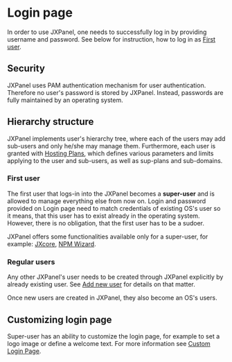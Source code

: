 # Login page

In order to use JXPanel, one needs to successfully log in by providing username and password.
See below for instruction, how to log in as [First user](#first-user).

## Security

JXPanel uses PAM authentication mechanism for user authentication. Therefore no user's password is stored by JXPanel.
Instead, passwords are fully maintained by an operating system.

## Hierarchy structure

JXPanel implements user's hierarchy tree, where each of the users may add sub-users and only he/she may manage them.
Furthermore, each user is granted with [Hosting Plans](hostingp.markdown), which defines various parameters and limits applying to the user and sub-users, as well as sup-plans and sub-domains.

### First user

The first user that logs-in into the JXPanel becomes a **super-user** and is allowed to manage everything else from now on.
Login and password provided on Login page need to match credentials of existing OS's user so it means,
that this user has to exist already in the operating system. However, there is no obligation, that the first user has to be a sudoer.

JXPanel offers some functionalities available only for a super-user, for example: [JXcore](jxcore.markdown), [NPM Wizard](npmw.markdown).

### Regular users

Any other JXPanel's user needs to be created through JXPanel explicitly by already existing user.
See [Add new user](adduser.markdown) for details on that matter.

Once new users are created in JXPanel, they also become an OS's users.


## Customizing login page

Super-user has an ability to customize the login page, for example to set a logo image or define a welcome text.
For more information see [Custom Login Page](jxcoreloginpage.markdown).



